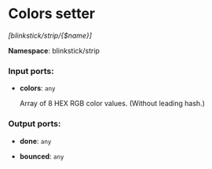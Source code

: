 # Colors setter

_[blinkstick/strip/{$name}]_

__Namespace__: blinkstick/strip

### Input ports:

* __colors__: ` any `

    Array of 8 HEX RGB color values. (Without leading hash.)

### Output ports:

* __done__: ` any `


* __bounced__: ` any `

